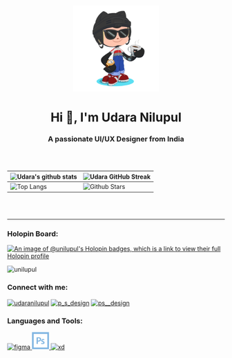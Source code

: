 <div align=center>
        <img src="https://raw.githubusercontent.com/AhmedFathyDev/AhmedFathyDev/main/GitHub.png" alt="GitHub Octocat Drinking a Cup of Coffee" height="200">
    </div>

<h1 align="center">Hi 👋, I'm Udara Nilupul</h1>
<h3 align="center">A passionate UI/UX Designer from India</h3>

<br>
<br>

<!-- [![Udara's GitHub Activity Graph](https://activity-graph.herokuapp.com/graph?username=UNilupul&theme=tokyonight)](https://git.io/praveenscience) -->

| ![Udara's github stats](https://github-readme-stats.vercel.app/api?username=UNilupul&show_icons=true&theme=tokyonight) | ![Udara GitHub Streak](https://github-readme-streak-stats.herokuapp.com/?user=UNilupul&theme=tokyonight) |
| --- | --- |
| ![Top Langs](https://github-readme-stats.vercel.app/api/top-langs/?username=UNilupul&theme=tokyonight) | ![Github Stars](https://github-readme-stats.vercel.app/api?username=UNilupul&show_icons=true&locale=en&count_private=true&hide_rank=true&custom_title=My%20GitHub%20Stats&disable_animations=true&theme=tokyonight) |

<br>
<br>

--- 

<h3 align="left">Holopin Board:</h3>

[![An image of @unilupul's Holopin badges, which is a link to view their full Holopin profile](https://holopin.me/unilupul)](https://holopin.io/@unilupul)

<p align="left"> <img src="https://komarev.com/ghpvc/?username=unilupul&label=Profile%20views&color=0e75b6&style=flat" alt="unilupul" /> </p>


<h3 align="left">Connect with me:</h3>
<p align="left">
<a href="https://linkedin.com/in/udaranilupul" target="blank"><img align="center" src="https://raw.githubusercontent.com/rahuldkjain/github-profile-readme-generator/master/src/images/icons/Social/linked-in-alt.svg" alt="udaranilupul" height="30" width="40" /></a>
<a href="https://instagram.com/p_s_design" target="blank"><img align="center" src="https://raw.githubusercontent.com/rahuldkjain/github-profile-readme-generator/master/src/images/icons/Social/instagram.svg" alt="p_s_design" height="30" width="40" /></a>
<a href="https://www.behance.net/ps__design" target="blank"><img align="center" src="https://raw.githubusercontent.com/rahuldkjain/github-profile-readme-generator/master/src/images/icons/Social/behance.svg" alt="ps__design" height="30" width="40" /></a>
</p>

<h3 align="left">Languages and Tools:</h3>
<p align="left"> <a href="https://www.figma.com/" target="_blank" rel="noreferrer"> <img src="https://www.vectorlogo.zone/logos/figma/figma-icon.svg" alt="figma" width="40" height="40"/> </a> <a href="https://www.photoshop.com/en" target="_blank" rel="noreferrer"> <img src="https://raw.githubusercontent.com/devicons/devicon/master/icons/photoshop/photoshop-line.svg" alt="photoshop" width="40" height="40"/> </a> <a href="https://www.adobe.com/products/xd.html" target="_blank" rel="noreferrer"> <img src="https://cdn.worldvectorlogo.com/logos/adobe-xd.svg" alt="xd" width="40" height="40"/> </a> </p>